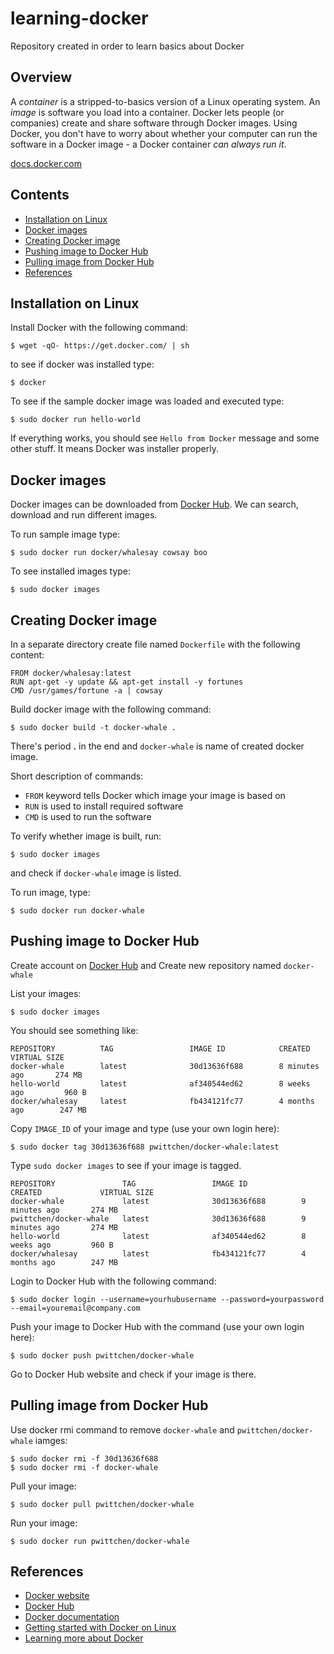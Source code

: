 learning-docker
===============
Repository created in order to learn basics about Docker

Overview
--------

A *container* is a stripped-to-basics version of a Linux operating system. An *image* is software you load into a container. Docker lets people (or companies) create and share software through Docker images. Using Docker, you don't have to worry about whether your computer can run the software in a Docker image - a Docker container *can always run it*.

[docs.docker.com](http://docs.docker.com)

Contents
--------
- [Installation on Linux](#installation-on-linux)
- [Docker images](#docker-images)
- [Creating Docker image](#creating-docker-image)
- [Pushing image to Docker Hub](#pushing-image-to-docker-hub)
- [Pulling image from Docker Hub](#pulling-image-from-docker-hub)
- [References](#references)

Installation on Linux
---------------------

Install Docker with the following command:

```
$ wget -qO- https://get.docker.com/ | sh
```

to see if docker was installed type: 

```
$ docker
```

To see if the sample docker image was loaded and executed type:

```
$ sudo docker run hello-world
```

If everything works, you should see `Hello from Docker` message and some other stuff. It means Docker was installer properly.

Docker images
-------------

Docker images can be downloaded from [Docker Hub](https://hub.docker.com). We can search, download and run different images.

To run sample image type:

```
$ sudo docker run docker/whalesay cowsay boo
```

To see installed images type:

```
$ sudo docker images
```

Creating Docker image
---------------------

In a separate directory create file named `Dockerfile` with the following content:

```
FROM docker/whalesay:latest
RUN apt-get -y update && apt-get install -y fortunes
CMD /usr/games/fortune -a | cowsay
```

Build docker image with the following command:

```
$ sudo docker build -t docker-whale .
```

There's period **.** in the end and `docker-whale` is name of created docker image.

Short description of commands:
- `FROM` keyword tells Docker which image your image is based on
- `RUN` is used to install required software
- `CMD` is used to run the software

To verify whether image is built, run:

```
$ sudo docker images
```

and check if `docker-whale` image is listed.

To run image, type:

```
$ sudo docker run docker-whale
```

Pushing image to Docker Hub
----------------------------

Create account on [Docker Hub](https://hub.docker.com) and Create new repository named `docker-whale`

List your images:

```
$ sudo docker images
```

You should see something like:

```
REPOSITORY          TAG                 IMAGE ID            CREATED             VIRTUAL SIZE
docker-whale        latest              30d13636f688        8 minutes ago       274 MB
hello-world         latest              af340544ed62        8 weeks ago         960 B
docker/whalesay     latest              fb434121fc77        4 months ago        247 MB
```

Copy `IMAGE_ID` of your image and type (use your own login here):

```
$ sudo docker tag 30d13636f688 pwittchen/docker-whale:latest
```

Type `sudo docker images` to see if your image is tagged.

```
REPOSITORY               TAG                 IMAGE ID            CREATED             VIRTUAL SIZE
docker-whale             latest              30d13636f688        9 minutes ago       274 MB
pwittchen/docker-whale   latest              30d13636f688        9 minutes ago       274 MB
hello-world              latest              af340544ed62        8 weeks ago         960 B
docker/whalesay          latest              fb434121fc77        4 months ago        247 MB
```

Login to Docker Hub with the following command:

```
$ sudo docker login --username=yourhubusername --password=yourpassword --email=youremail@company.com
```

Push your image to Docker Hub with the command (use your own login here):

```
$ sudo docker push pwittchen/docker-whale
```

Go to Docker Hub website and check if your image is there.

Pulling image from Docker Hub
------------------------------

Use docker rmi command to remove `docker-whale` and `pwittchen/docker-whale` iamges:

```
$ sudo docker rmi -f 30d13636f688
$ sudo docker rmi -f docker-whale
```

Pull your image:

```
$ sudo docker pull pwittchen/docker-whale
```

Run your image:

```
$ sudo docker run pwittchen/docker-whale
```

References
----------
- [Docker website](https://www.docker.com/)
- [Docker Hub](https://hub.docker.com/)
- [Docker documentation](https://docs.docker.com/)
- [Getting started with Docker on Linux](http://docs.docker.com/linux/started/)
- [Learning more about Docker](http://docs.docker.com/linux/last_page/)
